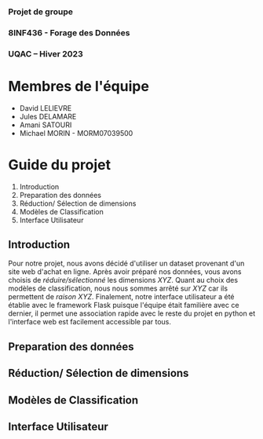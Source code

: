 ### Projet de groupe
### 8INF436 - Forage des Données 
### UQAC – Hiver 2023

# Membres de l'équipe
- David LELIEVRE 
- Jules DELAMARE 
- Amani SATOURI 
- Michael MORIN - MORM07039500

# Guide du projet
1. Introduction
2. Preparation des données
3. Réduction/ Sélection de dimensions
4. Modèles de Classification
5. Interface Utilisateur

## Introduction
Pour notre projet, nous avons décidé d'utiliser un dataset provenant d'un site web d'achat en ligne. Après avoir préparé nos données, vous avons choisis de *réduire/sélectionné* les dimensions *XYZ*. Quant au choix des modèles de classification, nous nous sommes arrêté sur *XYZ* car ils permettent de *raison XYZ*. Finalement, notre interface utilisateur a été établie avec le framework Flask puisque l'équipe était familière avec ce dernier, il permet une association rapide avec le reste du projet en python et l'interface web est facilement accessible par tous.

## Preparation des données

## Réduction/ Sélection de dimensions

## Modèles de Classification

## Interface Utilisateur